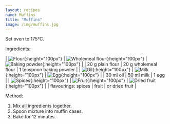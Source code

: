 ```yaml
---
layout: recipes
name: Muffins
title: "Muffins"
image: /img/muffins.jpg
---
```


Set oven to 175°C.

Ingredients:

| ![Flour](/img/flour.jpg){:height="100px"} | ![Wholemeal flour](/img/wholemealflour.jpg){:height="100px"} | ![Baking powder](/img/bakingpowder.jpg){:height="100px"} |
| 20 g plain flour | 20 g wholemeal flour | 1 teaspoon baking powder |
| ![Oil](/img/oil.jpg){:height="100px"} | ![Milk](/img/milk.jpg){:height="100px"} | ![Egg](/img/egg.jpg){:height="100px"} |
| 30 ml oil | 50 ml milk | 1 egg |
| ![Spices](/img/spices.jpg){:height="100px"} | ![Fruit](/img/fruit.jpg){:height="100px"} | ![Dried fruit](/img/driedfruit.jpg){:height="100px"} |
| flavourings: spices | fruit | or dried fruit |

Method:
1. Mix all ingredients together.
2. Spoon mixture into muffin cases.
3. Bake for 12 minutes.